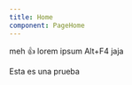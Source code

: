 ```yaml
---
title: Home
component: PageHome
---
```


meh :+1: lorem ipsum <Keys>Alt+F4</Keys> jaja

<Note>Esta es una prueba</Note>
